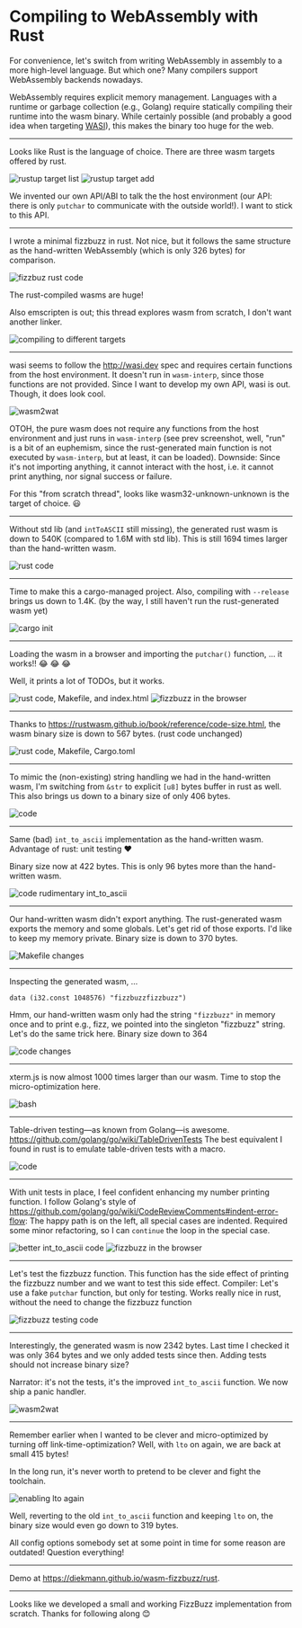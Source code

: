 # Compiling to WebAssembly with Rust

For convenience, let's switch from writing WebAssembly in assembly to a more high-level language.
But which one? Many compilers support WebAssembly backends nowadays.

WebAssembly requires explicit memory management. Languages with a runtime or garbage collection (e.g., Golang) require statically compiling their runtime into the wasm binary. While certainly possible (and probably a good idea when targeting [WASI](https://wasi.dev/)), this makes the binary too huge for the web.

---

Looks like Rust is the language of choice. There are three wasm targets offered by rust.

![rustup target list](../imgs/wasm_fizzbuzz_rust1.png)
![rustup target add](../imgs/wasm_fizzbuzz_rust2.png)

We invented our own API/ABI to talk the the host environment (our API: there is only `putchar` to communicate with the outside world!). I want to stick to this API.

---

I wrote a minimal fizzbuzz in rust. Not nice, but it follows the same structure as the hand-written WebAssembly (which is only 326 bytes) for comparison.

![fizzbuz rust code](../imgs/wasm_fizzbuzz_rust3.png)

The rust-compiled wasms are huge!

Also emscripten is out; this thread explores wasm from scratch, I don't want another linker.

![compiling to different targets](../imgs/wasm_fizzbuzz_rust4.png)

---

wasi seems to follow the <http://wasi.dev> spec and requires certain functions from the host environment. It doesn't run in `wasm-interp`, since those functions are not provided.
Since I want to develop my own API, wasi is out. Though, it does look cool.

![wasm2wat](../imgs/wasm_fizzbuzz_rust5.png)


OTOH, the pure wasm does not require any functions from the host environment and just runs in `wasm-interp` (see prev screenshot, well, "run" is a bit of an euphemism, since the rust-generated main function is not executed by `wasm-interp`, but at least, it can be loaded).
Downside: Since it's not importing anything, it cannot interact with the host, i.e. it cannot print anything, nor signal success or failure.

For this "from scratch thread", looks like wasm32-unknown-unknown is the target of choice. :smiley:

---

Without std lib (and `intToASCII` still missing), the generated rust wasm is down to 540K (compared to 1.6M with std lib). This is still 1694 times larger than the hand-written wasm.

![rust code](../imgs/wasm_fizzbuzz_rust6.png)

---

Time to make this a cargo-managed project. Also, compiling with `--release` brings us down to 1.4K.
(by the way, I still haven't run the rust-generated wasm yet)

![cargo init](../imgs/wasm_fizzbuzz_rust7.png)

---

Loading the wasm in a browser and importing the `putchar()` function, ... it works!! :joy: :joy: :joy:

Well, it prints a lot of TODOs, but it works.

![rust code, Makefile, and index.html](../imgs/wasm_fizzbuzz_rust8.png)
![fizzbuzz in the browser](../imgs/wasm_fizzbuzz_rust9.png)

---

Thanks to <https://rustwasm.github.io/book/reference/code-size.html>, the wasm binary size is down to 567 bytes. (rust code unchanged)

![rust code, Makefile, Cargo.toml](../imgs/wasm_fizzbuzz_rust10.png)

---

To mimic the (non-existing) string handling we had in the hand-written wasm, I'm switching from `&str` to explicit `[u8]` bytes buffer in rust as well.
This also brings us down to a binary size of only 406 bytes.


![code](../imgs/wasm_fizzbuzz_rust11.png)

---

Same (bad) `int_to_ascii` implementation as the hand-written wasm. Advantage of rust: unit testing :heart:

Binary size now at 422 bytes. This is only 96 bytes more than the hand-written wasm.

![code rudimentary int_to_ascii](../imgs/wasm_fizzbuzz_rust12.png)

---

Our hand-written wasm didn't export anything. The rust-generated wasm exports the memory and some globals. Let's get rid of those exports. I'd like to keep my memory private. Binary size is down to 370 bytes.

![Makefile changes](../imgs/wasm_fizzbuzz_rust13.png)

---

Inspecting the generated wasm, ...

`data (i32.const 1048576) "fizzbuzzfizzbuzz")`

Hmm, our hand-written wasm only had the string `"fizzbuzz"` in memory once and to print e.g., fizz, we pointed into the singleton "fizzbuzz" string. Let's do the same trick here. Binary size down to 364

![code changes](../imgs/wasm_fizzbuzz_rust14.png)

---

xterm.js is now almost 1000 times larger than our wasm. Time to stop the micro-optimization here.

![bash](../imgs/wasm_fizzbuzz_rust15.png)

---

Table-driven testing—as known from Golang—is awesome. <https://github.com/golang/go/wiki/TableDrivenTests> The best equivalent I found in rust is to emulate table-driven tests with a macro.

![code](../imgs/wasm_fizzbuzz_rust16.png)

---

With unit tests in place, I feel confident enhancing my number printing function. I follow Golang's style of <https://github.com/golang/go/wiki/CodeReviewComments#indent-error-flow>: The happy path is on the left, all special cases are indented. Required some minor refactoring, so I can `continue` the loop in the special case.

![better int_to_ascii code](../imgs/wasm_fizzbuzz_rust17.png)
![fizzbuzz in the browser](../imgs/wasm_fizzbuzz_rust18.png)

---

Let's test the fizzbuzz function. This function has the side effect of printing the fizzbuzz number and we want to test this side effect. Compiler: Let's use a fake `putchar` function, but only for testing. Works really nice in rust, without the need to change the fizzbuzz function

![fizzbuzz testing code](../imgs/wasm_fizzbuzz_rust19.png)

---

Interestingly, the generated wasm is now 2342 bytes. Last time I checked it was only 364 bytes and we only added tests since then. Adding tests should not increase binary size?

Narrator: it's not the tests, it's the improved `int_to_ascii` function. We now ship a panic handler.

![wasm2wat](../imgs/wasm_fizzbuzz_rust20.png)

---

Remember earlier when I wanted to be clever and micro-optimized by turning off link-time-optimization?
Well, with `lto` on again, we are back at small 415 bytes!

In the long run, it's never worth to pretend to be clever and fight the toolchain.

![enabling lto again](../imgs/wasm_fizzbuzz_rust21.png)

Well, reverting to the old `int_to_ascii` function and keeping `lto` on, the binary size would even go down to 319 bytes.

All config options somebody set at some point in time for some reason are outdated! Question everything!


---

Demo at <https://diekmann.github.io/wasm-fizzbuzz/rust>.

---

Looks like we developed a small and working FizzBuzz implementation from scratch.
Thanks for following along :blush:
